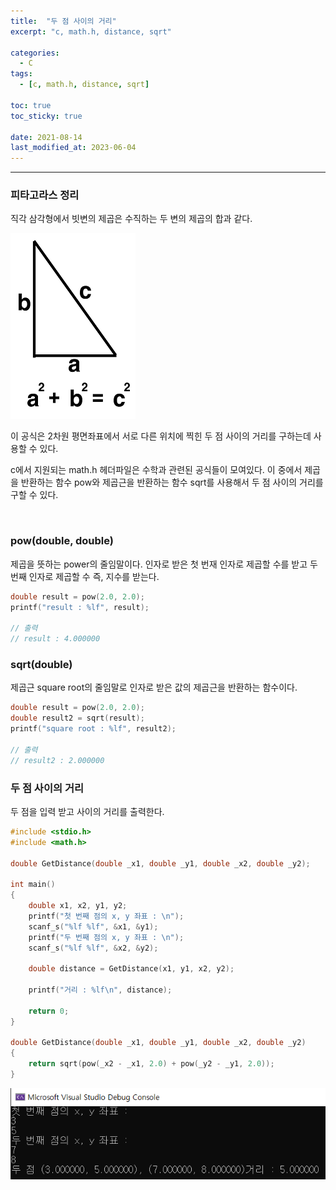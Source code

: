 ```yaml
---
title:  "두 점 사이의 거리"
excerpt: "c, math.h, distance, sqrt"

categories:
  - C
tags:
  - [c, math.h, distance, sqrt]

toc: true
toc_sticky: true
 
date: 2021-08-14
last_modified_at: 2023-06-04
---  
```


***

### 피타고라스 정리
직각 삼각형에서 빗변의 제곱은 수직하는 두 변의 제곱의 합과 같다.

![pythagorean_theorem](/assets/images/posting/20210814/pythagorean_theorem.png)

이 공식은 2차원 평면좌표에서 서로 다른 위치에 찍힌 두 점 사이의 거리를 구하는데 사용할 수 있다.  

c에서 지원되는 math.h 헤더파일은 수학과 관련된 공식들이 모여있다. 이 중에서 제곱을 반환하는 함수 pow와 제곱근을 반환하는 함수 sqrt를 사용해서 두 점 사이의 거리를 구할 수 있다.

<br/>

### pow(double, double)
제곱을 뜻하는 power의 줄임말이다. 인자로 받은 첫 번재 인자로 제곱할 수를 받고 두 번째 인자로 제곱할 수 즉, 지수를 받는다.  

```cpp
double result = pow(2.0, 2.0);
printf("result : %lf", result);

// 출력 
// result : 4.000000
```

### sqrt(double)
제곱근 square root의 줄임말로 인자로 받은 값의 제곱근을 반환하는 함수이다.  

```cpp
double result = pow(2.0, 2.0);
double result2 = sqrt(result);
printf("square root : %lf", result2);

// 출력
// result2 : 2.000000
```

### 두 점 사이의 거리
두 점을 입력 받고 사이의 거리를 출력한다.  

```cpp
#include <stdio.h>
#include <math.h>

double GetDistance(double _x1, double _y1, double _x2, double _y2);

int main()
{
	double x1, x2, y1, y2;
	printf("첫 번째 점의 x, y 좌표 : \n");
	scanf_s("%lf %lf", &x1, &y1);
	printf("두 번째 점의 x, y 좌표 : \n");
	scanf_s("%lf %lf", &x2, &y2);

	double distance = GetDistance(x1, y1, x2, y2);

	printf("거리 : %lf\n", distance);

	return 0;
}

double GetDistance(double _x1, double _y1, double _x2, double _y2)
{
	return sqrt(pow(_x2 - _x1, 2.0) + pow(_y2 - _y1, 2.0));
}
```

![two_point_distance](/assets/images/posting/20210814/two_point_distance.png)



